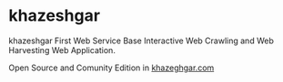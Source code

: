 khazeshgar
===========

khazeshgar
First Web Service Base Interactive Web Crawling  and Web Harvesting Web Application.

Open Source and Comunity Edition in <a href="http://www.khazeghgar.com">khazeghgar.com</a>
